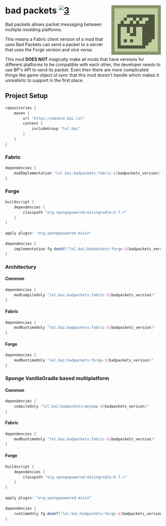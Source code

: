 # bad packets [![3][3]][5] <img src="src/main/resources/badpackets.png" align="right"/>
Bad packets allows packet messaging between multiple modding platforms.

This means a Fabric client version of a mod that uses Bad Packets can send a packet to a server that uses the Forge version and vice versa.

This mod **DOES NOT** magically make all mods that have versions for different platforms to be compatible with each other, the developer needs to use BP's API to send its packet. Even then there are more complicated things like game object id sync that this mod doesn't handle which makes it unrealistic to support in the first place.

## Project Setup
```gradle
repositories {
    maven {
        url "https://maven2.bai.lol"
        content {
            includeGroup "lol.bai"
        }
    }
}
```

### Fabric
```gradle
dependencies {
    modImplementation "lol.bai:badpackets:fabric-${badpackets_version}"
}
```

### Forge
```gradle
buildscript {
    dependencies {
        classpath "org.spongepowered:mixingradle:0.7.+"
    }
}

apply plugin: "org.spongepowered.mixin"

dependencies {
    implementation fg.deobf("lol.bai:badpackets:forge-${badpackets_version}")
}
```

### Architectury
#### Common
```gradle
dependencies {
    modCompileOnly "lol.bai:badpackets:fabric-${badpackets_version}"
}
```

#### Fabric
```gradle
dependencies {
    modRuntimeOnly "lol.bai:badpackets:fabric-${badpackets_version}"
}
```

#### Forge
```gradle
dependencies {
    modRuntimeOnly "lol.bai:badpackets:forge-${badpackets_version}"
}
```

### Sponge VanillaGradle based multiplatform
#### Common
```gradle
dependencies {
    compileOnly "lol.bai:badpackets:mojmap-${badpackets_version}"
}
```

#### Fabric
```gradle
dependencies {
    modRuntimeOnly "lol.bai:badpackets:fabric-${badpackets_version}"
}
```

#### Forge
```gradle
buildscript {
    dependencies {
        classpath "org.spongepowered:mixingradle:0.7.+"
    }
}

apply plugin: "org.spongepowered.mixin"

dependencies {
    runtimeOnly fg.deobf("lol.bai:badpackets:forge-${badpackets_version}")
}
```

[3]: https://img.shields.io/badge/code_quality-F-red
[5]: https://git.io/code-quality
